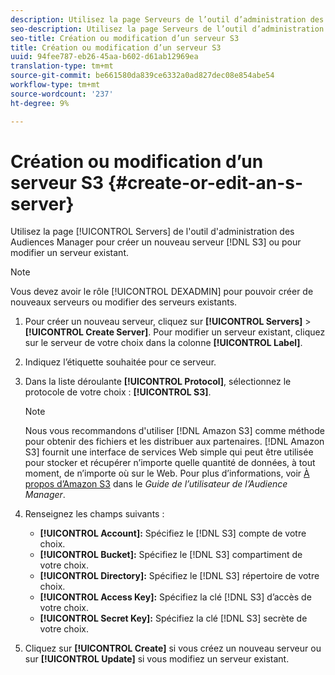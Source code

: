 ```yaml
---
description: Utilisez la page Serveurs de l’outil d’administration des Audiences Manager pour créer un nouveau serveur S3 ou pour modifier un serveur existant.
seo-description: Utilisez la page Serveurs de l’outil d’administration des Audiences Manager pour créer un nouveau serveur S3 ou pour modifier un serveur existant.
seo-title: Création ou modification d’un serveur S3
title: Création ou modification d’un serveur S3
uuid: 94fee787-eb26-45aa-b602-d61ab12969ea
translation-type: tm+mt
source-git-commit: be661580da839ce6332a0ad827dec08e854abe54
workflow-type: tm+mt
source-wordcount: '237'
ht-degree: 9%

---
```



# Création ou modification d’un serveur S3 {#create-or-edit-an-s-server}

Utilisez la page [!UICONTROL Servers] de l&#39;outil d&#39;administration des Audiences Manager pour créer un nouveau serveur [!DNL S3] ou pour modifier un serveur existant.

>[!NOTE]
>
>Vous devez avoir le rôle [!UICONTROL DEXADMIN] pour pouvoir créer de nouveaux serveurs ou modifier des serveurs existants.

1. Pour créer un nouveau serveur, cliquez sur **[!UICONTROL Servers]** > **[!UICONTROL Create Server]**. Pour modifier un serveur existant, cliquez sur le serveur de votre choix dans la colonne **[!UICONTROL Label]**.
1. Indiquez l’étiquette souhaitée pour ce serveur.
1. Dans la liste déroulante **[!UICONTROL Protocol]**, sélectionnez le protocole de votre choix : **[!UICONTROL S3]**.

   >[!NOTE]
   >
   >Nous vous recommandons d&#39;utiliser [!DNL Amazon S3] comme méthode pour obtenir des fichiers et les distribuer aux partenaires. [!DNL Amazon S3] fournit une interface de services Web simple qui peut être utilisée pour stocker et récupérer n’importe quelle quantité de données, à tout moment, de n’importe où sur le Web. Pour plus d’informations, voir [À propos d’Amazon S3](https://docs.adobe.com/content/help/en/audience-manager/user-guide/reference/amazon-s3.html) dans le *Guide de l’utilisateur de l’Audience Manager*.

1. Renseignez les champs suivants :

   * **[!UICONTROL Account]:** Spécifiez le  [!DNL S3] compte de votre choix.
   * **[!UICONTROL Bucket]:** Spécifiez le  [!DNL S3] compartiment de votre choix.
   * **[!UICONTROL Directory]:** Spécifiez le  [!DNL S3] répertoire de votre choix.
   * **[!UICONTROL Access Key]:** Spécifiez la clé  [!DNL S3] d’accès de votre choix.
   * **[!UICONTROL Secret Key]:** Spécifiez la clé  [!DNL S3] secrète de votre choix.

1. Cliquez sur **[!UICONTROL Create]** si vous créez un nouveau serveur ou sur **[!UICONTROL Update]** si vous modifiez un serveur existant.